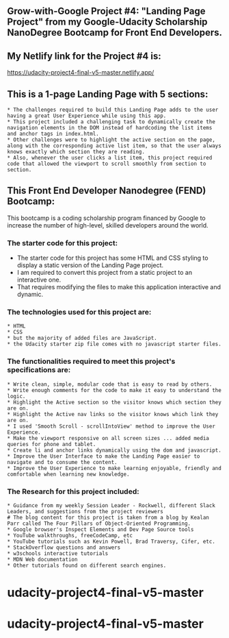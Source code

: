 
## Grow-with-Google Project #4: "Landing Page Project" from my Google-Udacity Scholarship NanoDegree Bootcamp for Front End Developers.
 
## My Netlify link for the Project #4 is:  
https://udacity-project4-final-v5-master.netlify.app/   

## This is a 1-page Landing Page with 5 sections: 
    * The challenges required to build this Landing Page adds to the user having a great User Experience while using this app. 
    * This project included a challenging task to dynamically create the navigation elements in the DOM instead of hardcoding the list items and anchor tags in index.html. 
    * Other challenges were to highlight the active section on the page, along with the corresponding active list item, so that the user always knows exactly which section they are reading. 
    * Also, whenever the user clicks a list item, this project required code that allowed the viewport to scroll smoothly from section to section.  

## This Front End Developer Nanodegree (FEND) Bootcamp:
This bootcamp is a coding scholarship program financed by Google to increase the number of high-level, skilled developers around the world.

### The starter code for this project:
- The starter code for this project has some HTML and CSS styling to display a static version of the Landing Page project. 
- I am required to convert this project from a static project to an interactive one. 
- That requires modifying the files to make this application interactive and dynamic.

### The technologies used for this project are:
    * HTML
    * CSS
    * but the majority of added files are JavaScript.
    * the Udacity starter zip file comes with no javascript starter files.

### The functionalities required to meet this project's specifications are:  
    * Write clean, simple, modular code that is easy to read by others.
    * Write enough comments for the code to make it easy to understand the logic.
    * Highlight the Active section so the visitor knows which section they are on. 
    * Highlight the Active nav links so the visitor knows which link they are on.
    * I used 'Smooth Scroll - scrollIntoView' method to improve the User Experience.
    * Make the viewport responsive on all screen sizes ... added media queries for phone and tablet.
    * Create li and anchor links dynamically using the dom and javascript.
    * Improve the User Interface to make the Landing Page easier to navigate and to consume the content.
    * Improve the User Experience to make learning enjoyable, friendly and comfortable when learning new knowledge.

### The Research for this project included:    
    * Guidance from my weekly Session Leader - Rockwell, different Slack Leaders, and suggestions from the project reviewers    
    # The blog content for this project is taken from a blog by Kealan Parr called The Four Pillars of Object-Oriented Programming.
    * Google browser's Inspect Elements and Dev Page Source tools
    * YouTube walkthroughs, freeCodeCamp, etc
    * YouTube tutorials such as Kevin Powell, Brad Traversy, Cifer, etc.
    * StackOverflow questions and answers
    * w3schools interactive tutorials
    * MDN Web documentation
    * Other tutorials found on different search engines.
# udacity-project4-final-v5-master
# udacity-project4-final-v5-master
